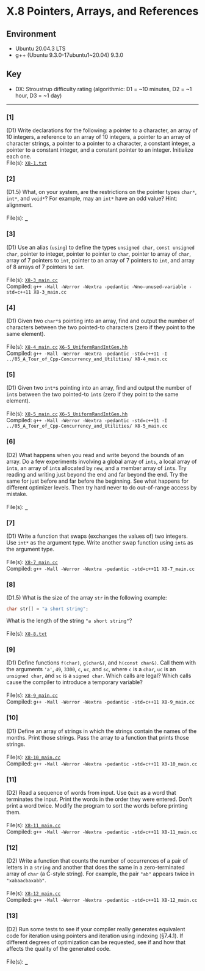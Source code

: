 # X.8 Pointers, Arrays, and References

## Environment
- Ubuntu 20.04.3 LTS
- g++ (Ubuntu 9.3.0-17ubuntu1~20.04) 9.3.0

## Key
- DX: Stroustrup difficulty rating (algorithmic: D1 = ~10 minutes, D2 = ~1 hour, D3 = ~1 day)

---

### \[1\]
(D1) Write declarations for the following: a pointer to a character, an array of 10 integers, a reference to an array of 10 integers, a pointer to an array of character strings, a pointer to a pointer to a character, a constant integer, a pointer to a constant integer, and a constant pointer to an integer. Initialize each one.\
File(s): [`X8-1.txt`](./X8-1.txt)

### \[2\]
(D1.5) What, on your system, are the restrictions on the pointer types `char*`, `int*`, and `void*`? For example, may an `int*` have an odd value? Hint: alignment.\
\
File(s): [`_`](./)

### \[3\]
(D1) Use an alias (`using`) to define the types `unsigned char`, `const unsigned char`, pointer to integer, pointer to pointer to `char`, pointer to array of `char`, array of 7 pointers to `int`, pointer to an array of 7 pointers to `int`, and array of 8 arrays of 7 pointers to `int`.\
\
File(s): [`X8-3_main.cc`](./X8-3_main.cc)\
Compiled: `g++ -Wall -Werror -Wextra -pedantic -Wno-unused-variable -std=c++11 X8-3_main.cc`

### \[4\]
(D1) Given two `char*`s pointing into an array, find and output the number of characters between the two pointed-to characters (zero if they point to the same element).\
\
File(s): [`X8-4_main.cc`](./X8-4_main.cc) [`X6-5_UniformRandIntGen.hh`](../05_A_Tour_of_Cpp-Concurrency_and_Utilities/X6-5_UniformRandIntGen.hh)\
Compiled: `g++ -Wall -Werror -Wextra -pedantic -std=c++11 -I ../05_A_Tour_of_Cpp-Concurrency_and_Utilities/ X8-4_main.cc`

### \[5\]
(D1) Given two `int*`s pointing into an array, find and output the number of `int`s between the
two pointed-to `int`s (zero if they point to the same element).\
\
File(s): [`X8-5_main.cc`](./X8-5_main.cc) [`X6-5_UniformRandIntGen.hh`](../05_A_Tour_of_Cpp-Concurrency_and_Utilities/X6-5_UniformRandIntGen.hh)\
Compiled: `g++ -Wall -Werror -Wextra -pedantic -std=c++11 -I ../05_A_Tour_of_Cpp-Concurrency_and_Utilities/ X8-5_main.cc`

### \[6\]
(D2) What happens when you read and write beyond the bounds of an array. Do a few experiments involving a global array of `ints`, a local array of `int`s, an array of `int`s allocated by `new`, and a member array of `int`s. Try reading and writing just beyond the end and far beyond the end. Try the same for just before and far before the beginning. See what happens for different optimizer levels. Then try hard never to do out-of-range access by mistake.\
\
File(s): [`_`](./)

### \[7\]
(D1) Write a function that swaps (exchanges the values of) two integers. Use `int*` as the argument type. Write another swap function using `int&` as the argument type.\
\
File(s): [`X8-7_main.cc`](./X8-7_main.cc)\
Compiled: `g++ -Wall -Werror -Wextra -pedantic -std=c++11 X8-7_main.cc`

### \[8\]
(D1.5) What is the size of the array `str` in the following example:
```C++
char str[] = "a short string";
```
What is the length of the string `"a short string"`?\
\
File(s): [`X8-8.txt`](./X8-8.txt)

### \[9\]
(D1) Define functions `f(char)`, `g(char&)`, and `h(const char&)`. Call them with the arguments `'a'`, `49`, `3300`, `c`, `uc`, and `sc`, where `c` is a `char`, `uc` is an `unsigned char`, and `sc` is a `signed char`. Which calls are legal? Which calls cause the compiler to introduce a temporary variable?\
\
File(s): [`X8-9_main.cc`](./X8-9_main.cc)\
Compiled: `g++ -Wall -Werror -Wextra -pedantic -std=c++11 X8-9_main.cc`


### \[10\]
(D1) Define an array of strings in which the strings contain the names of the months. Print those strings. Pass the array to a function that prints those strings.\
\
File(s): [`X8-10_main.cc`](./X8-10_main.cc)\
Compiled: `g++ -Wall -Werror -Wextra -pedantic -std=c++11 X8-10_main.cc`

### \[11\]
(D2) Read a sequence of words from input. Use `Quit` as a word that terminates the input. Print the words in the order they were entered. Don’t print a word twice. Modify the program to sort the words before printing them.\
\
File(s): [`X8-11_main.cc`](./X8-11_main.cc)\
Compiled: `g++ -Wall -Werror -Wextra -pedantic -std=c++11 X8-11_main.cc`

### \[12\]
(D2) Write a function that counts the number of occurrences of a pair of letters in a `string` and another that does the same in a zero-terminated array of `char` (a C-style string). For example, the pair `"ab"` appears twice in `"xabaacbaxabb"`.\
\
File(s): [`X8-12_main.cc`](./X8-12_main.cc)\
Compiled: `g++ -Wall -Werror -Wextra -pedantic -std=c++11 X8-12_main.cc`

### \[13\]
(D2) Run some tests to see if your compiler really generates equivalent code for iteration using pointers and iteration using indexing (§7.4.1). If different degrees of optimization can be requested, see if and how that affects the quality of the generated code.\
\
File(s): [`_`](./)
